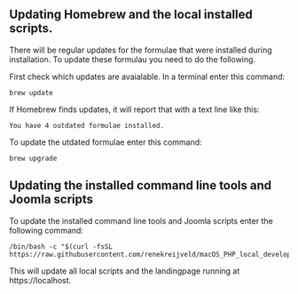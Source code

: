 ## Updating Homebrew and the local installed scripts.

There will be regular updates for the formulae that were installed during installation. To update these formulau you need to do the following.

First check which updates are avaialable. In a terminal enter this command:

```
brew update
```

If Homebrew finds updates, it will report that with a text line like this:

```
You have 4 outdated formulae installed.
```

To update the utdated formulae enter this command:

```
brew upgrade
```

## Updating the installed command line tools and Joomla scripts 

To update the installed command line tools and Joomla scripts enter the following command:

```
/bin/bash -c "$(curl -fsSL https://raw.githubusercontent.com/renekreijveld/macOS_PHP_local_development/refs/heads/main/src/Updater/macos_php_update.sh)"
```

This will update all local scripts and the landingpage running at https://localhost.